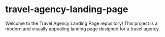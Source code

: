 # travel-agency-landing-page
Welcome to the Travel Agency Landing Page repository! This project is a modern and visually appealing landing page designed for a travel agency. 

